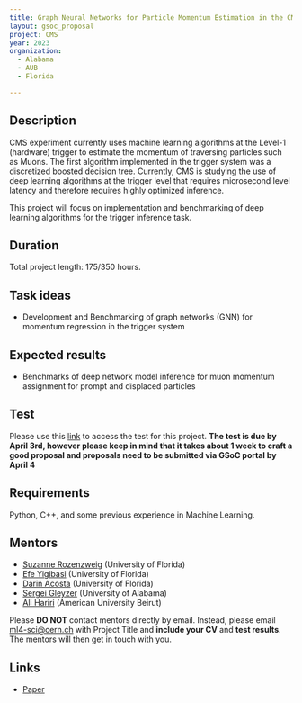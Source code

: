 ```yaml
---
title: Graph Neural Networks for Particle Momentum Estimation in the CMS Trigger System
layout: gsoc_proposal
project: CMS
year: 2023
organization:
  - Alabama
  - AUB
  - Florida

---
```


## Description

CMS experiment currently uses machine learning algorithms at the Level-1 (hardware) trigger to estimate the momentum of traversing particles such as Muons. The first algorithm implemented in the trigger system was a discretized boosted decision tree. Currently, CMS is studying the use of deep learning algorithms at the trigger level that requires microsecond level latency and therefore requires highly optimized inference. 

This project will focus on implementation and benchmarking of deep learning algorithms for the trigger inference task. 

## Duration

Total project length: 175/350 hours.

## Task ideas
 * Development and Benchmarking of graph networks (GNN) for momentum regression in the trigger system
 
## Expected results
 *  Benchmarks of deep network model inference for muon momentum assignment for prompt and displaced particles

## Test
Please use this [link](https://drive.google.com/file/d/13gQToLhaoKGM7hXJY2sxVaVFqvS0Z9X9/view?usp=sharing) to access the test for this project.
**The test is due by April 3rd, however please keep in mind that it takes about 1 week to craft a good proposal and proposals need to be submitted via GSoC portal by April 4**

## Requirements
Python, C++, and some previous experience in Machine Learning. 

## Mentors
  * [Suzanne Rozenzweig](mailto:ml4-sci@cern.ch) (University of Florida)
  * [Efe Yigibasi](mailto:ml4-sci@cern.ch) (University of Florida)
  * [Darin Acosta](mailto:ml4-sci@cern.ch) (University of Florida)
  * [Sergei Gleyzer](mailto:ml4-sci@cern.ch) (University of Alabama)
  * [Ali Hariri](mailto:ml4-sci@cern.ch) (American University Beirut)


Please **DO NOT** contact mentors directly by email. Instead, please email [ml4-sci@cern.ch](mailto:ml4-sci@cern.ch) with Project Title and **include your CV** and **test results**. The mentors will then get in touch with you.


## Links
  * [Paper ](https://iopscience.iop.org/article/10.1088/1742-6596/1085/4/042042)
